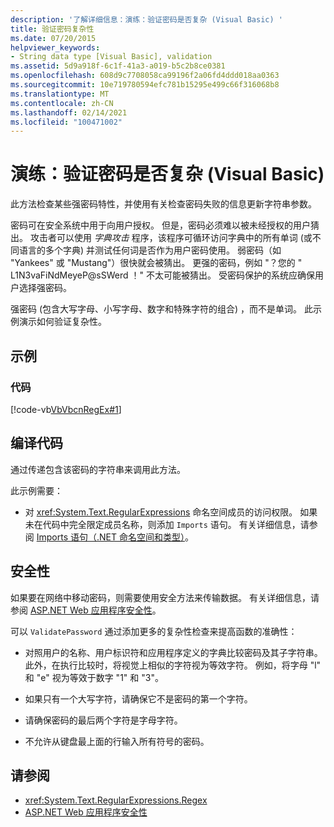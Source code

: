 ```yaml
---
description: '了解详细信息：演练：验证密码是否复杂 (Visual Basic) '
title: 验证密码复杂性
ms.date: 07/20/2015
helpviewer_keywords:
- String data type [Visual Basic], validation
ms.assetid: 5d9a918f-6c1f-41a3-a019-b5c2b8ce0381
ms.openlocfilehash: 608d9c7708058ca99196f2a06fd4ddd018aa0363
ms.sourcegitcommit: 10e719780594efc781b15295e499c66f316068b8
ms.translationtype: MT
ms.contentlocale: zh-CN
ms.lasthandoff: 02/14/2021
ms.locfileid: "100471002"
---
```

# <a name="walkthrough-validating-that-passwords-are-complex-visual-basic"></a>演练：验证密码是否复杂 (Visual Basic)

此方法检查某些强密码特性，并使用有关检查密码失败的信息更新字符串参数。  
  
 密码可在安全系统中用于向用户授权。 但是，密码必须难以被未经授权的用户猜出。 攻击者可以使用 *字典攻击* 程序，该程序可循环访问字典中的所有单词 (或不同语言的多个字典) 并测试任何词是否作为用户密码使用。 弱密码（如 "Yankees" 或 "Mustang"）很快就会被猜出。 更强的密码，例如 "？您的 " L1N3vaFiNdMeyeP@sSWerd ！" 不太可能被猜出。 受密码保护的系统应确保用户选择强密码。  
  
 强密码 (包含大写字母、小写字母、数字和特殊字符的组合) ，而不是单词。 此示例演示如何验证复杂性。  
  
## <a name="example"></a>示例  
  
### <a name="code"></a>代码  

 [!code-vb[VbVbcnRegEx#1](~/samples/snippets/visualbasic/VS_Snippets_VBCSharp/VbVbcnRegEx/VB/Class1.vb#1)]  
  
## <a name="compile-the-code"></a>编译代码  

 通过传递包含该密码的字符串来调用此方法。  
  
 此示例需要：  
  
- 对 <xref:System.Text.RegularExpressions> 命名空间成员的访问权限。 如果未在代码中完全限定成员名称，则添加 `Imports` 语句。 有关详细信息，请参阅 [Imports 语句（.NET 命名空间和类型）](../../../language-reference/statements/imports-statement-net-namespace-and-type.md)。  
  
## <a name="security"></a>安全性  

 如果要在网络中移动密码，则需要使用安全方法来传输数据。 有关详细信息，请参阅 [ASP.NET Web 应用程序安全性](/previous-versions/aspnet/330a99hc(v=vs.100))。
  
 可以 `ValidatePassword` 通过添加更多的复杂性检查来提高函数的准确性：  
  
- 对照用户的名称、用户标识符和应用程序定义的字典比较密码及其子字符串。 此外，在执行比较时，将视觉上相似的字符视为等效字符。 例如，将字母 "l" 和 "e" 视为等效于数字 "1" 和 "3"。  
  
- 如果只有一个大写字符，请确保它不是密码的第一个字符。  
  
- 请确保密码的最后两个字符是字母字符。  
  
- 不允许从键盘最上面的行输入所有符号的密码。  
  
## <a name="see-also"></a>请参阅

- <xref:System.Text.RegularExpressions.Regex>
- [ASP.NET Web 应用程序安全性](/previous-versions/aspnet/330a99hc(v=vs.100))
